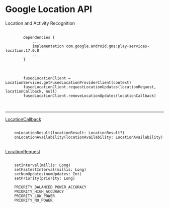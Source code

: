 <!-- .slide:    class="center-horizontal" -->

# Google Location API
Location and Activity Recognition
<pre>
	<code class="large groovy" data-trim data-noescape>
		dependencies {
			...
			implementation com.google.android.gms:play-services-location:17.0.0
			...
		}
	</code>

	<code class="large kotlin" data-trim data-noescape>
		fusedLocationClient = LocationServices.getFusedLocationProviderClient(context)
		fusedLocationClient.requestLocationUpdates(locationRequest, locationCallback, null)
		fusedLocationClient.removeLocationUpdates(locationCallback)
	</code>

</pre>

------

<!-- .slide:    class="center-horizontal" -->
<a href="https://developers.google.com/android/reference/com/google/android/gms/location/LocationCallback">LocationCallback</a>
<pre>
<code class="large kotlin" data-trim data-noescape>
	onLocationResult(locationResult: LocationResult?)
	onLocationAvailability(locationAvailability: LocationAvailability)
</code>
</pre>
<a href="https://developers.google.com/android/reference/com/google/android/gms/location/LocationRequest">LocationRequest</a>
<pre class="half-left">
<code class="large kotlin half-left" data-trim data-noescape>
	setInterval(millis: Long)
	setFastestInterval(millis: Long)
	setNumUpdates(numUpdates: Int)
	setPriority(priority: Long)
	
	PRIORITY_BALANCED_POWER_ACCURACY
	PRIORITY_HIGH_ACCURACY
	PRIORITY_LOW_POWER
	PRIORITY_NO_POWER
</code>
</pre>
